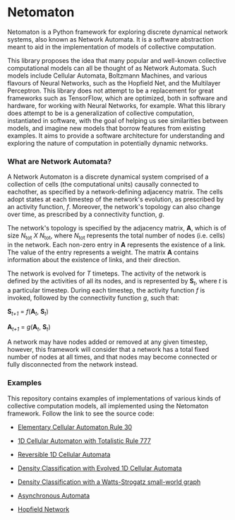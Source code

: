 Netomaton
=========

Netomaton is a Python framework for exploring discrete dynamical network
systems, also known as Network Automata. It is a software abstraction
meant to aid in the implementation of models of collective computation.

This library proposes the idea that many popular and well-known
collective computational models can all be thought of as Network Automata.
Such models include Cellular Automata, Boltzmann Machines, and various
flavours of Neural Networks, such as the Hopfield Net, and the Multilayer
Perceptron. This library does not attempt to be a replacement for great
frameworks such as TensorFlow, which are optimized, both in software and
hardware, for working with Neural Networks, for example. What this library
does attempt to be is a generalization of collective computation,
instantiated in software, with the goal of helping us see similarities
between models, and imagine new models that borrow features from existing
examples. It aims to provide a software architecture for understanding
and exploring the nature of computation in potentially dynamic networks.

### What are Network Automata?

A Network Automaton is a discrete dynamical system comprised of a collection
of cells (the computational units) causally connected to eachother, as
specified by a network-defining adjacency matrix. The cells adopt states
at each timestep of the network's evolution, as prescribed by an activity
function, *f*. Moreover, the network's topology can also change over time, as
prescribed by a connectivity function, *g*.

The network's topology is specified by the adjacency matrix, **A**, which
is of size _N_<sub>tot</sub> *X* _N_<sub>tot</sub>, where _N_<sub>tot</sub>
represents the total number of nodes (i.e. cells) in the network. Each
non-zero entry in **A** represents the existence of a link. The value of
the entry represents a weight. The matrix **A** contains information about
the existence of links, and their direction.

The network is evolved for *T* timeteps. The activity of the network is
defined by the activities of all its nodes, and is represented by **S**<sub>*t*</sub>,
where *t* is a particular timestep. During each timestep, the activity
function *f* is invoked, followed by the connectivity function *g*, such
that:

**S**<sub>*t+1*</sub> = *f*(**A**<sub>*t*</sub>, **S**<sub>*t*</sub>)

**A**<sub>*t+1*</sub> = *g*(**A**<sub>*t*</sub>, **S**<sub>*t*</sub>)


A network may have nodes added or removed at any given timestep, however,
this framework will consider that a network has a total fixed number of
nodes at all times, and that nodes may become connected or fully
disconnected from the network instead.

### Examples

This repository contains examples of implementations of
various kinds of collective computation models, all implemented using
the Netomaton framework. Follow the link to see the source code:

* [Elementary Cellular Automaton Rule 30](https://github.com/lantunes/netomaton/blob/master/demos/elementary_ca)

* [1D Cellular Automaton with Totalistic Rule 777](https://github.com/lantunes/netomaton/blob/master/demos/totalistic_ca)

* [Reversible 1D Cellular Automata](https://github.com/lantunes/netomaton/blob/master/demos/reversible_ca)

* [Density Classification with Evolved 1D Cellular Automata](https://github.com/lantunes/netomaton/blob/master/demos/ca_density_classification)

* [Density Classification with a Watts-Strogatz small-world graph](https://github.com/lantunes/netomaton/blob/master/demos/small_world_density_classification)

* [Asynchronous Automata](https://github.com/lantunes/netomaton/blob/master/demos/asynchronous_automata)

* [Hopfield Network](https://github.com/lantunes/netomaton/blob/master/demos/hopfield_net)
